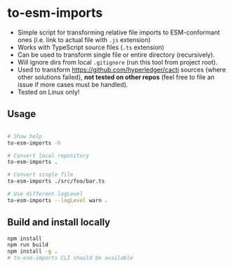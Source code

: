 # to-esm-imports

- Simple script for transforming relative file imports to ESM-conformant ones (i.e. link to actual file with `.js` extension)
- Works with TypeScript source files (`.ts` extension)
- Can be used to transform single file or entire directory (recursively).
- Will ignore dirs from local `.gitignore` (run this tool from project root).
- Used to transform https://github.com/hyperledger/cacti sources (where other solutions failed), **not tested on other repos** (feel free to file an issue if more cases must be handled).
- Tested on Linux only!

## Usage

```bash

# Show help
to-esm-imports -h

# Convert local repository
to-esm-imports .

# Convert single file
to-esm-imports ./src/foo/bar.ts

# Use different logLevel
to-esm-imports --logLevel warn .
```

## Build and install locally

```bash
npm install
npm run build
npm install -g .
# to-esm-imports CLI should be available
```
